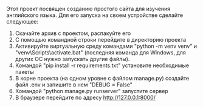 ﻿Этот проект посвящен созданию простого сайта для изучения английского языка. Для его запуска на своем устройстве сделайте следующее:
1. Скачайте архив с проектом, распакуйте его
2. С помощью командной строки перейдите в директорию проекта
3. Активируйте виртуальную среду командами "python -m venv venv" и "venv\Scripts\activate.bat"
(последняя команда для Windows, для других ОС нужно запускать другие файлы).
4. Командой "pip install -r requirements.txt" установите необходимые пакеты
5. В корне проекта (на одном уровне с файлом manage.py) создайте файл .env и запишите в нем "DEBUG = False"
6. Командой "python manage.py runserver" запустите сервер
7. В браузере перейдите по адресу http://127.0.0.1:8000/

